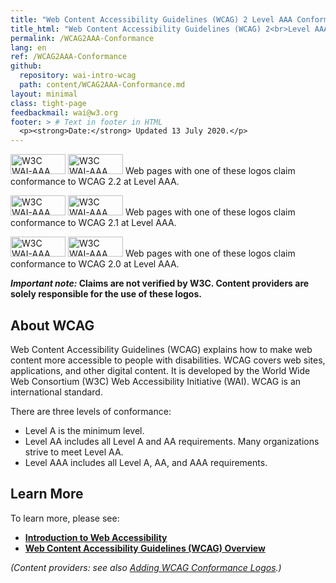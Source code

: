 ```yaml
---
title: "Web Content Accessibility Guidelines (WCAG) 2 Level AAA Conformance"
title_html: "Web Content Accessibility Guidelines (WCAG) 2<br>Level AAA Conformance"
permalink: /WCAG2AAA-Conformance
lang: en
ref: /WCAG2AAA-Conformance
github:
  repository: wai-intro-wcag
  path: content/WCAG2AAA-Conformance.md
layout: minimal
class: tight-page
feedbackmail: wai@w3.org
footer: > # Text in footer in HTML
  <p><strong>Date:</strong> Updated 13 July 2020.</p>
---
```


  <p><img src="https://www.w3.org/WAI/WCAG22/wcag2.2AAA-blue.png" alt="W3C WAI-AAA WCAG 2.2" width="88" height="32"> <img src="https://www.w3.org/WAI/WCAG22/wcag2.2AAA.png" alt="W3C WAI-AAA WCAG 2.2" width="88" height="32"> Web pages with one of these logos claim conformance to WCAG 2.2 at Level AAA.</p>
  <p><img src="https://www.w3.org/WAI/wcag21/wcag2.1AAA-blue-v.png" alt="W3C WAI-AAA WCAG 2.1" width="88" height="32"> <img src="https://www.w3.org/WAI/wcag21/wcag2.1AAA-v.png" alt="W3C WAI-AAA WCAG 2.1" width="88" height="32"> Web pages with one of these logos claim conformance to WCAG 2.1 at Level AAA.</p>
  <p><img src="https://www.w3.org/WAI/wcag2AAA-blue.png" alt="W3C WAI-AAA WCAG 2.0" width="88" height="32"> <img src="https://www.w3.org/WAI/wcag2AAA.png" alt="W3C WAI-AAA WCAG 2.0" width="88" height="32"> Web pages with one of these logos claim conformance to WCAG 2.0 at Level AAA.</p>
  <p><strong><em>Important note:</em> Claims are not verified by W3C. Content providers are solely responsible for the use of these logos.</strong></p>
  <h2>About WCAG</h2>
  <p>Web Content Accessibility Guidelines (WCAG) explains how to make web content more accessible to people with disabilities. WCAG covers web sites, applications, and other digital content. It is developed by the World Wide Web Consortium (W3C) Web Accessibility Initiative (WAI). WCAG is an international standard.</p>
  <p>There are three levels of conformance:</p>
  <ul>
    <li>Level A is the minimum level.</li>
    <li>Level AA includes all Level A and AA requirements. Many organizations strive to meet Level AA.</li>
    <li>Level AAA includes all Level A, AA, and AAA requirements.</li>
  </ul>
  <h2>Learn More</h2>
  <p>To learn more, please see:</p>
  <ul>
    <li><strong><a href="https://www.w3.org/WAI/fundamentals/accessibility-intro/" rel="nofollow">Introduction to Web Accessibility</a></strong></li>
    <li><strong><a href="https://www.w3.org/WAI/standards-guidelines/wcag/" rel="nofollow">Web Content Accessibility Guidelines (WCAG) Overview</a></strong></li>
  </ul>
  <p><em>(Content providers: see also <a href="https://www.w3.org/WAI/standards-guidelines/wcag/conformance-logos" rel="nofollow">Adding WCAG Conformance Logos</a>.)</em></p>
 
